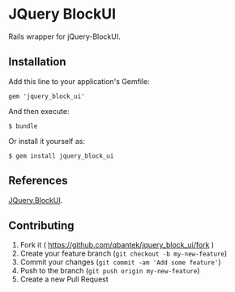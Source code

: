 # JQuery BlockUI

Rails wrapper for jQuery-BlockUI.

## Installation

Add this line to your application's Gemfile:

    gem 'jquery_block_ui'

And then execute:

    $ bundle

Or install it yourself as:

    $ gem install jquery_block_ui

## References

[JQuery.BlockUI](http://www.malsup.com/jquery/block).

## Contributing

1. Fork it ( https://github.com/qbantek/jquery_block_ui/fork )
2. Create your feature branch (`git checkout -b my-new-feature`)
3. Commit your changes (`git commit -am 'Add some feature'`)
4. Push to the branch (`git push origin my-new-feature`)
5. Create a new Pull Request
